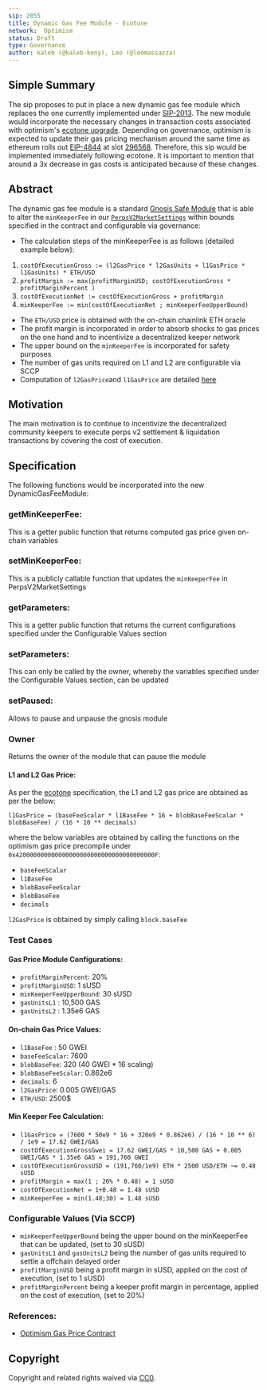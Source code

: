```yaml
---
sip: 2055
title: Dynamic Gas Fee Module - Ecotone
network:  Optimism
status: Draft
type: Governance
author: kaleb (@kaleb-keny), Leo (@leomassazza)
---
```


## Simple Summary

The sip proposes to put in place a new dynamic gas fee module which replaces the one currently implemented under [SIP-2013](https://sips.synthetix.io/sips/sip-2013/). The new module would incorporate the necessary changes in transaction costs associated with optimism's [ecotone upgrade](https://docs.optimism.io/stack/transactions/fees#ecotone). Depending on governance, optimism is expected to update their gas pricing mechanism around the same time as ethereum rolls out [EIP-4844](https://www.eip4844.com/) at slot [296568](https://beaconcha.in/slot/8626176). Therefore, this sip would be implemented immediately following ecotone. It is important to mention that around a 3x decrease in gas costs is anticipated because of these changes.

## Abstract

<!--A short (~200 word) description of the proposed change, the abstract should clearly describe the proposed change. This is what *will* be done if the SIP is implemented, not *why* it should be done or *how* it will be done. If the SIP proposes deploying a new contract, write, "we propose to deploy a new contract that will do x".-->

The dynamic gas fee module is a standard [Gnosis Safe Module](https://help.safe.global/en/articles/4934378-what-is-a-module) that is able to alter the `minKeeperFee` in our [`PerpsV2MarketSettings`](https://optimistic.etherscan.io/address/0x649F44CAC3276557D03223Dbf6395Af65b11c11c) within bounds specified in the contract and configurable via governance:
- The calculation steps of the minKeeperFee is as follows (detailed example below):
 1) `costOfExecutionGross := (l2GasPrice * l2GasUnits + l1GasPrice * l1GasUnits) * ETH/USD`
 2) `profitMargin := max(profitMarginUSD; costOfExecutionGross * profitMarginPercent )`
 3) `costOfExecutionNet := costOfExecutionGross + profitMargin`
 4) `minKeeperFee := min(costOfExecutionNet ; minKeeperFeeUpperBound)`
- The `ETH/USD` price is obtained with the on-chain chainlink ETH oracle
- The profit margin is incorporated in order to absorb shocks to gas prices on the one hand and to incentivize a decentralized keeper network
- The  upper bound on the `minKeeperFee` is incorporated for safety purposes
- The number of gas units required on L1 and L2 are configurable via SCCP
- Computation of `l2GasPrice`and `l1GasPrice` are detailed [here](#on-chain-gas-price-values)

## Motivation

The main motivation is to continue to incentivize the decentralized community keepers to execute perps v2 settlement & liquidation transactions by covering the cost of execution.

## Specification

The following functions would be incorporated into the new DynamicGasFeeModule:

### getMinKeeperFee:
This is a getter public function that returns computed gas price given on-chain variables

### setMinKeeperFee:
This is a publicly callable function that updates the `minKeeperFee` in PerpsV2MarketSettings

### getParameters:
This is a getter public function that returns the current configurations specified under the  Configurable Values section

### setParameters:
This can only be called by the owner, whereby the variables specified under the Configurable Values section, can be updated

### setPaused:
Allows to pause and unpause the gnosis module

### Owner
Returns the owner of the module that can pause the module


#### L1 and L2 Gas Price:
As per the [ecotone](https://docs.optimism.io/stack/transactions/fees#ecotone) specification, the L1 and L2 gas price are obtained as per the below:

`l1GasPrice = (baseFeeScalar * l1BaseFee * 16 + blobBaseFeeScalar * blobBaseFee) / (16 * 10 ** decimals)`

where the below variables are obtained by calling the functions on the optimism gas price precompile under `0x420000000000000000000000000000000000000F`:

- `baseFeeScalar` 
- `l1BaseFee`
- `blobBaseFeeScalar`
- `blobBaseFee` 
- `decimals`

`l2GasPrice` is obtained by simply calling `block.baseFee`

### Test Cases

#### Gas Price Module Configurations:
- `profitMarginPercent`: 20%
- `profitMarginUSD`: 1 sUSD
- `minKeeperFeeUpperBound`: 30 sUSD
- `gasUnitsL1` : 10,500 GAS
- `gasUnitsL2` : 1.35e6 GAS

#### On-chain Gas Price Values:
- `l1BaseFee` : 50 GWEI 
- `baseFeeScalar`: 7600
- `blobBaseFee`: 320 (40 GWEI * 16 scaling)
- `blobBaseFeeScalar`: 0.862e6
- `decimals`: 6
- `l2GasPrice`: 0.005 GWEI/GAS
- `ETH/USD`: 2500$

#### Min Keeper Fee Calculation:
- `l1GasPrice = (7600 * 50e9 * 16 + 320e9 * 0.862e6) / (16 * 10 ** 6) / 1e9 = 17.62 GWEI/GAS`
- `costOfExecutionGrossGwei = 17.62 GWEI/GAS * 10,500 GAS + 0.005 GWEI/GAS * 1.35e6 GAS = 191,760 GWEI`
- `costOfExecutionGrossUSD = (191,760/1e9) ETH * 2500 USD/ETH ~= 0.48 sUSD`
- `profitMargin = max(1 ; 20% * 0.48) = 1 sUSD`
- `costOfExecutionNet = 1+0.48 = 1.48 sUSD`
- `minKeeperFee = min(1.48;30) = 1.48 sUSD`

### Configurable Values (Via SCCP)

- `minKeeperFeeUpperBound` being the upper bound on the minKeeperFee that can be updated, (set to 30 sUSD)
- `gasUnitsL1` and `gasUnitsL2` being the number of gas units required to settle a offchain delayed order 
- `profitMarginUSD` being a profit margin in sUSD, applied on the cost of execution, (set to 1 sUSD)
- `profitMarginPercent` being a keeper profit margin in percentage, applied on the cost of execution, (set to 20%)

### References:
- [Optimism Gas Price Contract](https://vscode.blockscan.com/optimism-testnet/0xb528d11cc114e026f138fe568744c6d45ce6da7a)


## Copyright

Copyright and related rights waived via [CC0](https://creativecommons.org/publicdomain/zero/1.0/).
